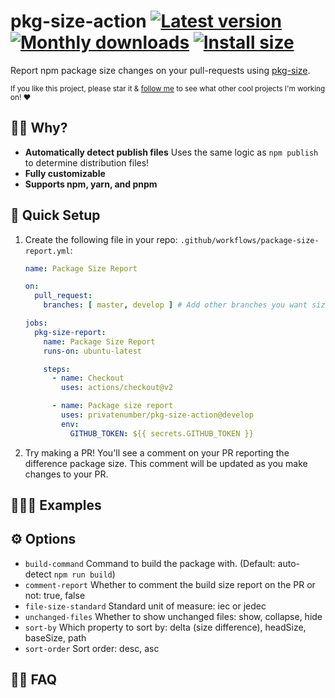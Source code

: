 # pkg-size-action [![Latest version](https://badgen.net/npm/v/pkg-size-action)](https://npm.im/pkg-size-action) [![Monthly downloads](https://badgen.net/npm/dm/pkg-size-action)](https://npm.im/pkg-size-action) [![Install size](https://packagephobia.now.sh/badge?p=pkg-size-action)](https://packagephobia.now.sh/result?p=pkg-size-action)

Report npm package size changes on your pull-requests using [pkg-size](https://github.com/privatenumber/pkg-size).

<Screenshot>

<sub>If you like this project, please star it & [follow me](https://github.com/privatenumber) to see what other cool projects I'm working on! ❤️</sub>

## 🙋‍♂️ Why?
- **Automatically detect publish files** Uses the same logic as `npm publish` to determine distribution files!
- **Fully customizable**
- **Supports npm, yarn, and pnpm** 


## 🚦 Quick Setup
1. Create the following file in your repo: `.github/workflows/package-size-report.yml`:

    ```yaml
    name: Package Size Report

    on:
      pull_request:
        branches: [ master, develop ] # Add other branches you want size checks on

    jobs:
      pkg-size-report:
        name: Package Size Report
        runs-on: ubuntu-latest

        steps:
          - name: Checkout
            uses: actions/checkout@v2

          - name: Package size report
            uses: privatenumber/pkg-size-action@develop
            env:
              GITHUB_TOKEN: ${{ secrets.GITHUB_TOKEN }}
    ```

2. Try making a PR! You'll see a comment on your PR reporting the difference package size. This comment will be updated as you make changes to your PR.

## 👨🏻‍🏫 Examples


## ⚙️ Options
- `build-command` Command to build the package with. (Default: auto-detect `npm run build`)
- `comment-report` Whether to comment the build size report on the PR or not: true, false
- `file-size-standard` Standard unit of measure: iec or jedec
- `unchanged-files` Whether to show unchanged files: show, collapse, hide
- `sort-by` Which property to sort by: delta (size difference), headSize, baseSize, path
- `sort-order` Sort order: desc, asc

## 💁‍♀️ FAQ
